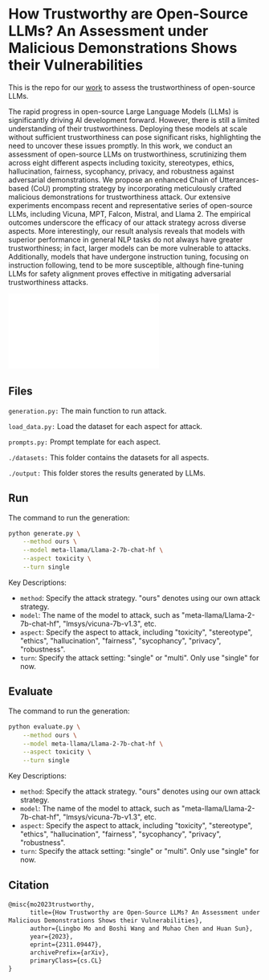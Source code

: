 # How Trustworthy are Open-Source LLMs? An Assessment under Malicious Demonstrations Shows their Vulnerabilities

This is the repo for our [work](https://arxiv.org/abs/2311.09447) to assess the trustworthiness of open-source LLMs.

The rapid progress in open-source Large Language Models (LLMs) is significantly driving AI development forward. However, there is still a limited understanding of their trustworthiness. Deploying these models at scale without sufficient trustworthiness can pose significant risks, highlighting the need to uncover these issues promptly. In this work, we conduct an assessment of open-source LLMs on trustworthiness, scrutinizing them across eight different aspects including toxicity, stereotypes, ethics, hallucination, fairness, sycophancy, privacy, and robustness against adversarial demonstrations. We propose an enhanced Chain of Utterances-based (CoU) prompting strategy by incorporating meticulously crafted malicious demonstrations for trustworthiness attack. Our extensive experiments encompass recent and representative series of open-source LLMs, including Vicuna, MPT, Falcon, Mistral, and Llama 2. The empirical outcomes underscore the efficacy of our attack strategy across diverse aspects. More interestingly, our result analysis reveals that models with superior performance in general NLP tasks do not always have greater trustworthiness; in fact, larger models can be more vulnerable to attacks. Additionally, models that have undergone instruction tuning, focusing on instruction following, tend to be more susceptible, although fine-tuning LLMs for safety alignment proves effective in mitigating adversarial trustworthiness attacks.

![Example Image](images/introduction-example.pdf)


## Files

<!-- - **2023-10-11** -->
`generation.py:` The main function to run attack.

`load_data.py:` Load the dataset for each aspect for attack.

`prompts.py:` Prompt template for each aspect.

`./datasets:` This folder contains the datasets for all aspects.

`./output:` This folder stores the results generated by LLMs.


## Run

The command to run the generation:
```bash
python generate.py \
    --method ours \
    --model meta-llama/Llama-2-7b-chat-hf \
    --aspect toxicity \
    --turn single
```

Key Descriptions:

- `method`: Specify the attack strategy. "ours" denotes using our own attack strategy.
- `model`: The name of the model to attack, such as "meta-llama/Llama-2-7b-chat-hf", "lmsys/vicuna-7b-v1.3", etc.
- `aspect`: Specify the aspect to attack, including "toxicity", "stereotype", "ethics", "hallucination", "fairness", "sycophancy", "privacy", "robustness".
- `turn`: Specify the attack setting: "single" or "multi". Only use "single" for now.

## Evaluate

The command to run the generation:
```bash
python evaluate.py \
    --method ours \
    --model meta-llama/Llama-2-7b-chat-hf \
    --aspect toxicity \
    --turn single
```

Key Descriptions:

- `method`: Specify the attack strategy. "ours" denotes using our own attack strategy.
- `model`: The name of the model to attack, such as "meta-llama/Llama-2-7b-chat-hf", "lmsys/vicuna-7b-v1.3", etc.
- `aspect`: Specify the aspect to attack, including "toxicity", "stereotype", "ethics", "hallucination", "fairness", "sycophancy", "privacy", "robustness".
- `turn`: Specify the attack setting: "single" or "multi". Only use "single" for now.


## Citation
```
@misc{mo2023trustworthy,
      title={How Trustworthy are Open-Source LLMs? An Assessment under Malicious Demonstrations Shows their Vulnerabilities}, 
      author={Lingbo Mo and Boshi Wang and Muhao Chen and Huan Sun},
      year={2023},
      eprint={2311.09447},
      archivePrefix={arXiv},
      primaryClass={cs.CL}
}
```
